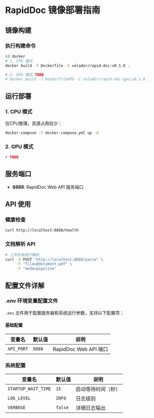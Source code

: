 # RapidDoc 镜像部署指南

## 镜像构建

### 执行构建命令

```bash
cd docker
# 1. CPU 模式
docker build -f Dockerfile -t volador/rapid-doc:v0.1.0 .

# 2. GPU 模式 TODO
# docker build -f DockerfileGPU -t volador/rapid-doc-gpu:v0.1.0 .
```


## 运行部署

### 1. CPU 模式

仅CPU推理，资源占用较少：
```bash
docker-compose -f docker-compose.yml up -d
```
### 2. GPU 模式
```bash
# TODO
```

## 服务端口

- **8888**: RapidDoc Web API 服务端口

## API 使用

### 健康检查

```bash
curl http://localhost:8888/health
```

### 文档解析 API

```bash
# 上传文档进行解析
curl -X POST "http://localhost:8888/parse" \
     -F "file=@document.pdf" \
     -F "mode=pipeline"
```

## 配置文件详解

### .env 环境变量配置文件

`.env` 文件用于配置服务器和系统运行参数，支持以下配置项：

#### 基础配置

| 变量名 | 默认值 | 说明 |
|--------|--------|------|
| `API_PORT` | `8888` | RapidDoc Web API 端口 |


### 系统配置

| 变量名 | 默认值 | 说明 |
|--------|--------|------|
| `STARTUP_WAIT_TIME` | `15` | 启动等待时间（秒） |
| `LOG_LEVEL` | `INFO` | 日志级别 |
| `VERBOSE` | `false` | 详细日志输出 |
